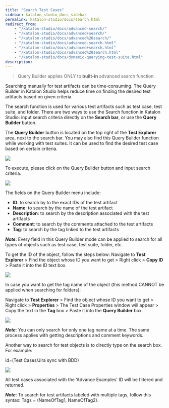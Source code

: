 ```yaml
---
title: "Search Test Cases"
sidebar: katalon_studio_docs_sidebar
permalink: katalon-studio/docs/search.html
redirect_from:
    - "/katalon-studio/docs/advanced-search/"
    - "/katalon-studio/docs/advanced+search/"
    - "/katalon-studio/docs/advanced%20search/"
    - "/katalon-studio/docs/advanced-search.html"
    - "/katalon-studio/docs/advanced+search.html"
    - "/katalon-studio/docs/advanced%20search.html"
    - "/katalon-studio/docs/dynamic-querying-test-suite.html"
description: 
---
```

> Query Builder applies ONLY to **built-in** advanced search function.

Searching manually for test artifacts can be time-consuming. The Query Builder in Katalon Studio helps reduce time on finding the desired test artifacts based on given criteria.

The search function is used for various test artifacts such as test case, test suite, and folder.
There are two ways to use the Search function in Katalon Studio: input search criteria directly on the **Search bar**, or use the **Query Builder** button.

The **Query Builder** button is located on the top right of the **Test Explorer** area, next to the search bar. You may also find this Query Builder function while working with test suites. It can be used to find the desired test case based on certain criteria.

![](https://github.com/katalon-studio/docs-images/raw/master/katalon-studio/docs/search/Advance-Search-Button-Location.png)

To execute, please click on the Query Builder button and input search criteria.

![](https://github.com/katalon-studio/docs-images/raw/master/katalon-studio/docs/search/advance-search-box.png)

The fields on the Query Builder menu include:
- **ID**: to search by to the exact IDs of the test artifact
- **Name**: to search by the name of the test artifact
- **Description**: to search by the description associated with the test artifacts
- **Comment**: to search by the comments attached to the test artifacts
- **Tag**: to search by the tag linked to the test artifacts

***Note***: Every field in this Query Builder mode can be applied to search for all types of objects such as test case, test suite, folder, etc.

To get the ID of the object, follow the steps below:
Navigate to **Test Explorer** > Find the object whose ID you want to get > Right click > **Copy ID** > Paste it into the ID text box.

![](https://github.com/katalon-studio/docs-images/raw/master/katalon-studio/docs/search/Copy-ID.png)

In case you want to get the tag name of the object (this method CANNOT be applied when searching for folders):

Navigate to **Test Explorer** > Find the object whose ID you want to get > Right click > **Properties** > The Test Case Properties window will appear > Copy the text in the **Tag** box > Paste it into the **Query Builder** box.

![](https://github.com/katalon-studio/docs-images/raw/master/katalon-studio/docs/search/Test-Case-Properties.png)
  
***Note***: You can only search for only one tag name at a time. The same process applies with getting descriptions and comment keywords.

Another way to search for test objects is to directly type on the search box. For example:

id=(Test Cases/Jira sync with BDD) 

![](https://github.com/katalon-studio/docs-images/raw/master/katalon-studio/docs/search/1.png)

All test cases associated with the ‘Advance Examples’ ID will be filtered and returned.
 
***Note***: To search for test artifacts labeled with multiple tags, follow this syntax: Tags = (NameOfTag1, NameOfTag2).




